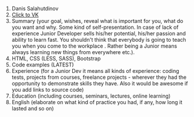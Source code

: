 1. Danis Salahutdinov
1. [Click to VK](https://vk.com/di_si07)
1. Summary (your goal, wishes, reveal what is important for you, what do you want and why.
Some kind of self-presentation. In case of lack of experience  Junior Developer sells his/her potential, his/her passion and ability to learn fast. You shouldn't think that everybody is going to teach you when you come to the workplace . Rather being a Junior means always
learning new things from everywhere etc.).
1. HTML, CSS (LESS, SASS), Bootstrap
1. Code examples (LATEST)
1. Experience (for a Junior Dev it means all kinds of experience: coding tests, projects from courses,
freelance projects - wherever they had the opportunity to demonstrate skills they have.
Also it would be awesome if you add links to source code)
1. Education (including courses, seminars, lectures, online learning)
1. English (elaborate on what kind of practice you had, if any, how long it lasted and so on)
